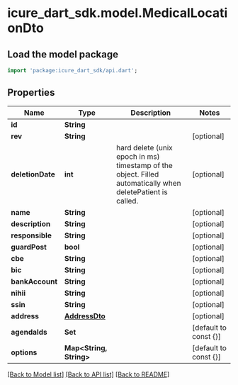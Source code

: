# icure_dart_sdk.model.MedicalLocationDto

## Load the model package
```dart
import 'package:icure_dart_sdk/api.dart';
```

## Properties
Name | Type | Description | Notes
------------ | ------------- | ------------- | -------------
**id** | **String** |  | 
**rev** | **String** |  | [optional] 
**deletionDate** | **int** | hard delete (unix epoch in ms) timestamp of the object. Filled automatically when deletePatient is called. | [optional] 
**name** | **String** |  | [optional] 
**description** | **String** |  | [optional] 
**responsible** | **String** |  | [optional] 
**guardPost** | **bool** |  | [optional] 
**cbe** | **String** |  | [optional] 
**bic** | **String** |  | [optional] 
**bankAccount** | **String** |  | [optional] 
**nihii** | **String** |  | [optional] 
**ssin** | **String** |  | [optional] 
**address** | [**AddressDto**](AddressDto.md) |  | [optional] 
**agendaIds** | **Set<String>** |  | [default to const {}]
**options** | **Map<String, String>** |  | [default to const {}]

[[Back to Model list]](../README.md#documentation-for-models) [[Back to API list]](../README.md#documentation-for-api-endpoints) [[Back to README]](../README.md)


